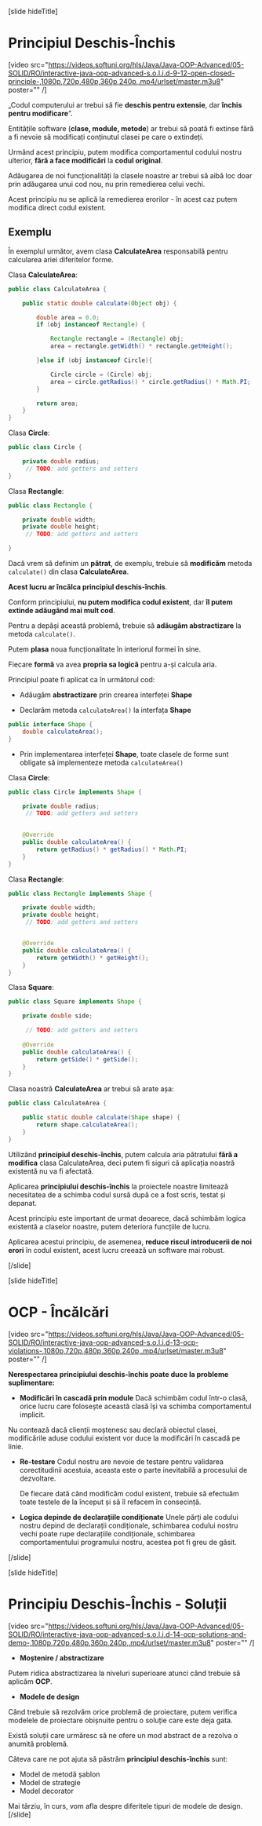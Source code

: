 [slide hideTitle]

# Principiul Deschis-Închis

[video src="https://videos.softuni.org/hls/Java/Java-OOP-Advanced/05-SOLID/RO/interactive-java-oop-advanced-s.o.l.i.d-9-12-open-closed-principle-,1080p,720p,480p,360p,240p,.mp4/urlset/master.m3u8" poster="" /]

„Codul computerului ar trebui să fie **deschis pentru extensie**, dar **închis pentru modificare**”.

Entitățile software (**clase, module, metode**) ar trebui să poată fi extinse fără a fi nevoie să modificați conținutul clasei pe care o extindeți.

Urmând acest principiu, putem modifica comportamentul codului nostru ulterior, **fără a face modificări** la **codul original**.

Adăugarea de noi funcționalități la clasele noastre ar trebui să aibă loc doar prin adăugarea unui cod nou, nu prin remedierea celui vechi.

Acest principiu nu se aplică la remedierea erorilor - în acest caz putem modifica direct codul existent.

## Exemplu

În exemplul următor, avem clasa **CalculateArea** responsabilă pentru calcularea ariei diferitelor forme.

Clasa **CalculateArea**:

```java
public class CalculateArea {

    public static double calculate(Object obj) {

        double area = 0.0;
        if (obj instanceof Rectangle) {

            Rectangle rectangle = (Rectangle) obj;
            area = rectangle.getWidth() * rectangle.getHeight();

        }else if (obj instanceof Circle){

            Circle circle = (Circle) obj;
            area = circle.getRadius() * circle.getRadius() * Math.PI;
        }

        return area;
    }
}

```

Clasa **Circle**:

```java
public class Circle {

    private double radius;
     // TODO: add getters and setters
}
``` 


Clasa **Rectangle**:

```java
public class Rectangle {

    private double width;
    private double height;
     // TODO: add getters and setters

}
``` 

Dacă vrem să definim un **pătrat**, de exemplu, trebuie să **modificăm** metoda `calculate()` din clasa **CalculateArea**.

**Acest lucru ar încălca principiul deschis-închis**.

Conform principiului, **nu putem modifica codul existent**, dar **îl putem extinde adăugând mai mult cod**.

Pentru a depăși această problemă, trebuie să **adăugăm abstractizare** la metoda `calculate()`.

Putem **plasa** noua funcționalitate în interiorul formei în sine.

Fiecare **formă** va avea **propria sa logică** pentru a-și calcula aria.

Principiul poate fi aplicat ca în următorul cod:

- Adăugăm **abstractizare** prin crearea interfeței **Shape**

- Declarăm metoda `calculateArea()` la interfața **Shape**

```java
public interface Shape {
    double calculateArea();
}
```

- Prin implementarea interfeței **Shape**, toate clasele de forme sunt obligate să implementeze metoda `calculateArea()`

Clasa **Circle**:

```java
public class Circle implements Shape {

    private double radius;
     // TODO: add getters and setters

    
    @Override
    public double calculateArea() {
        return getRadius() * getRadius() * Math.PI;
    }
}
```

Clasa **Rectangle**:

```java
public class Rectangle implements Shape {

    private double width;
    private double height;
     // TODO: add getters and setters


    @Override
    public double calculateArea() {
        return getWidth() * getHeight();
    }
}
``` 

Clasa **Square**:

```java
public class Square implements Shape {

    private double side;

     // TODO: add getters and setters
   
    @Override
    public double calculateArea() {
        return getSide() * getSide();
    }
}

```

Clasa noastră **CalculateArea** ar trebui să arate așa:

```java
public class CalculateArea {

    public static double calculate(Shape shape) {
        return shape.calculateArea();
    }
}
```

Utilizând **principiul deschis-închis**, putem calcula aria pătratului **fără a modifica** clasa CalculateArea, deci putem fi siguri că aplicația noastră existentă nu va fi afectată.

Aplicarea **principiului deschis-închis** la proiectele noastre limitează necesitatea de a schimba codul sursă după ce a fost scris, testat și depanat.

Acest principiu este important de urmat deoarece, dacă schimbăm logica existentă a claselor noastre, putem deteriora funcțiile de lucru.

Aplicarea acestui principiu, de asemenea, **reduce riscul introducerii de noi erori** în codul existent, acest lucru creează un software mai robust.

[/slide]


[slide hideTitle]

# OCP - Încălcări

[video src="https://videos.softuni.org/hls/Java/Java-OOP-Advanced/05-SOLID/RO/interactive-java-oop-advanced-s.o.l.i.d-13-ocp-violations-,1080p,720p,480p,360p,240p,.mp4/urlset/master.m3u8" poster="" /]

**Nerespectarea principiului deschis-închis poate duce la probleme suplimentare:**

- **Modificări în cascadă prin module**
  Dacă schimbăm codul într-o clasă, orice lucru care folosește această clasă își va schimba comportamentul implicit.
  
 Nu contează dacă clienții moștenesc sau declară obiectul clasei, modificările aduse codului existent vor duce la modificări în cascadă pe linie.

- **Re-testare**
  Codul nostru are nevoie de testare pentru validarea corectitudinii acestuia, aceasta este o parte inevitabilă a procesului de dezvoltare.

  De fiecare dată când modificăm codul existent, trebuie să efectuăm toate testele de la început și să îl refacem în consecință.

- **Logica depinde de declarațiile condiționate**
  Unele părți ale codului nostru depind de declarații condiționale, schimbarea codului nostru vechi poate rupe declarațiile condiționale, schimbarea comportamentului programului nostru, acestea pot fi greu de găsit.

[/slide]

[slide hideTitle]

# Principiu Deschis-Închis - Soluții

[video src="https://videos.softuni.org/hls/Java/Java-OOP-Advanced/05-SOLID/RO/interactive-java-oop-advanced-s.o.l.i.d-14-ocp-solutions-and-demo-,1080p,720p,480p,360p,240p,.mp4/urlset/master.m3u8" poster="" /]

- **Moștenire / abstractizare**

Putem ridica abstractizarea la niveluri superioare atunci când trebuie să aplicăm **OCP**.
    
- **Modele de design**

Când trebuie să rezolvăm orice problemă de proiectare, putem verifica modelele de proiectare obișnuite pentru o soluție care este deja gata.

Există soluții care urmăresc să ne ofere un mod abstract de a rezolva o anumită problemă.

Câteva care ne pot ajuta să păstrăm **principiul deschis-închis** sunt:
   - Model de metodă șablon
   - Model de strategie
   - Model decorator

Mai târziu, în curs, vom afla despre diferitele tipuri de modele de design.
[/slide]
